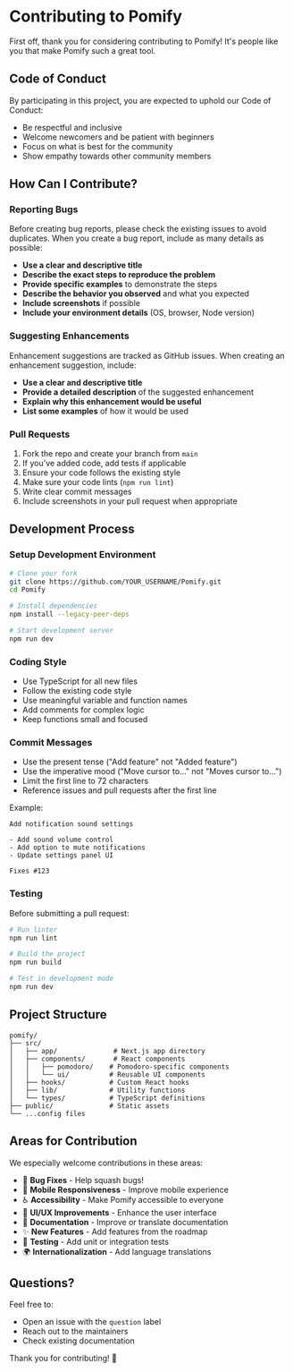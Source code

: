 # Contributing to Pomify

First off, thank you for considering contributing to Pomify! It's people like you that make Pomify such a great tool.

## Code of Conduct

By participating in this project, you are expected to uphold our Code of Conduct:
- Be respectful and inclusive
- Welcome newcomers and be patient with beginners
- Focus on what is best for the community
- Show empathy towards other community members

## How Can I Contribute?

### Reporting Bugs

Before creating bug reports, please check the existing issues to avoid duplicates. When you create a bug report, include as many details as possible:

- **Use a clear and descriptive title**
- **Describe the exact steps to reproduce the problem**
- **Provide specific examples** to demonstrate the steps
- **Describe the behavior you observed** and what you expected
- **Include screenshots** if possible
- **Include your environment details** (OS, browser, Node version)

### Suggesting Enhancements

Enhancement suggestions are tracked as GitHub issues. When creating an enhancement suggestion, include:

- **Use a clear and descriptive title**
- **Provide a detailed description** of the suggested enhancement
- **Explain why this enhancement would be useful**
- **List some examples** of how it would be used

### Pull Requests

1. Fork the repo and create your branch from `main`
2. If you've added code, add tests if applicable
3. Ensure your code follows the existing style
4. Make sure your code lints (`npm run lint`)
5. Write clear commit messages
6. Include screenshots in your pull request when appropriate

## Development Process

### Setup Development Environment

```bash
# Clone your fork
git clone https://github.com/YOUR_USERNAME/Pomify.git
cd Pomify

# Install dependencies
npm install --legacy-peer-deps

# Start development server
npm run dev
```

### Coding Style

- Use TypeScript for all new files
- Follow the existing code style
- Use meaningful variable and function names
- Add comments for complex logic
- Keep functions small and focused

### Commit Messages

- Use the present tense ("Add feature" not "Added feature")
- Use the imperative mood ("Move cursor to..." not "Moves cursor to...")
- Limit the first line to 72 characters
- Reference issues and pull requests after the first line

Example:
```
Add notification sound settings

- Add sound volume control
- Add option to mute notifications
- Update settings panel UI

Fixes #123
```

### Testing

Before submitting a pull request:

```bash
# Run linter
npm run lint

# Build the project
npm run build

# Test in development mode
npm run dev
```

## Project Structure

```
pomify/
├── src/
│   ├── app/              # Next.js app directory
│   ├── components/       # React components
│   │   ├── pomodoro/    # Pomodoro-specific components
│   │   └── ui/          # Reusable UI components
│   ├── hooks/           # Custom React hooks
│   ├── lib/             # Utility functions
│   └── types/           # TypeScript definitions
├── public/              # Static assets
└── ...config files
```

## Areas for Contribution

We especially welcome contributions in these areas:

- 🐛 **Bug Fixes** - Help squash bugs!
- 📱 **Mobile Responsiveness** - Improve mobile experience
- ♿ **Accessibility** - Make Pomify accessible to everyone
- 🎨 **UI/UX Improvements** - Enhance the user interface
- 📝 **Documentation** - Improve or translate documentation
- ✨ **New Features** - Add features from the roadmap
- 🧪 **Testing** - Add unit or integration tests
- 🌍 **Internationalization** - Add language translations

## Questions?

Feel free to:
- Open an issue with the `question` label
- Reach out to the maintainers
- Check existing documentation

Thank you for contributing! 🎉
